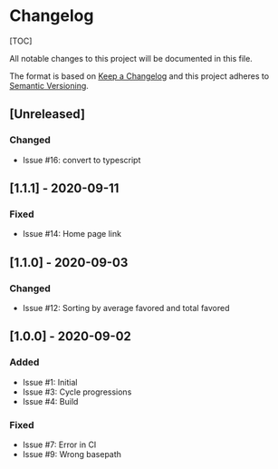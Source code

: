 # Changelog

[TOC]

All notable changes to this project will be documented in this file.

The format is based on [Keep a Changelog](http://keepachangelog.com/en/1.0.0/)
and this project adheres to [Semantic Versioning](http://semver.org/spec/v2.0.0.html).

## [Unreleased]

### Changed

- Issue #16: convert to typescript

## [1.1.1] - 2020-09-11

### Fixed

- Issue #14: Home page link

## [1.1.0] - 2020-09-03

### Changed

- Issue #12: Sorting by average favored and total favored

## [1.0.0] - 2020-09-02

### Added

- Issue #1: Initial
- Issue #3: Cycle progressions
- Issue #4: Build

### Fixed

- Issue #7:  Error in CI
- Issue #9:  Wrong basepath
